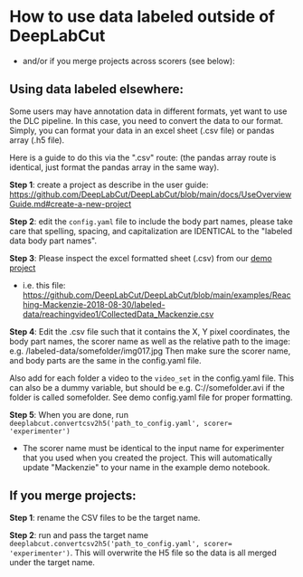 # How to use data labeled outside of DeepLabCut
- and/or if you merge projects across scorers (see below):



## Using data labeled elsewhere:

Some users may have annotation data in different formats, yet want to use the DLC pipeline. In this case, you need to convert the data to our format. Simply, you can format your data in an excel sheet (.csv file) or pandas array (.h5 file).

Here is a guide to do this via the ".csv" route: (the pandas array route is identical, just format the pandas array in the same way). 

**Step 1**: create a project as describe in the user guide: https://github.com/DeepLabCut/DeepLabCut/blob/main/docs/UseOverviewGuide.md#create-a-new-project

**Step 2**: edit the ``config.yaml`` file to include the body part names, please take care that spelling, spacing, and capitalization are IDENTICAL to the "labeled data body part names". 

**Step 3**: Please inspect the excel formatted sheet (.csv) from our [demo project](https://github.com/DeepLabCut/DeepLabCut/tree/main/examples/Reaching-Mackenzie-2018-08-30/labeled-data/reachingvideo1)
- i.e. this file: https://github.com/DeepLabCut/DeepLabCut/blob/main/examples/Reaching-Mackenzie-2018-08-30/labeled-data/reachingvideo1/CollectedData_Mackenzie.csv

**Step 4**: Edit the .csv file such that it contains the X, Y pixel coordinates, the body part names, the scorer name as well as the relative path to the image: e.g. /labeled-data/somefolder/img017.jpg 
Then make sure the scorer name, and body parts are the same in the config.yaml file. 

Also add for each folder a video to the `video_set` in the config.yaml file. This can also be a dummy variable, but should be e.g. 
C://somefolder.avi if the folder is called somefolder. See demo config.yaml file for proper formatting.

**Step 5**: When you are done, run ``deeplabcut.convertcsv2h5('path_to_config.yaml', scorer= 'experimenter')``

 - The scorer name must be identical to the input name for experimenter that you used when you created the project. This will automatically update "Mackenzie" to your name in the example demo notebook. 

## If you merge projects:

**Step 1**: rename the CSV files to be the target name.

**Step 2**: run and pass the target name ``deeplabcut.convertcsv2h5('path_to_config.yaml', scorer= 'experimenter')``. This will overwrite the H5 file so the data is all merged under the target name.
